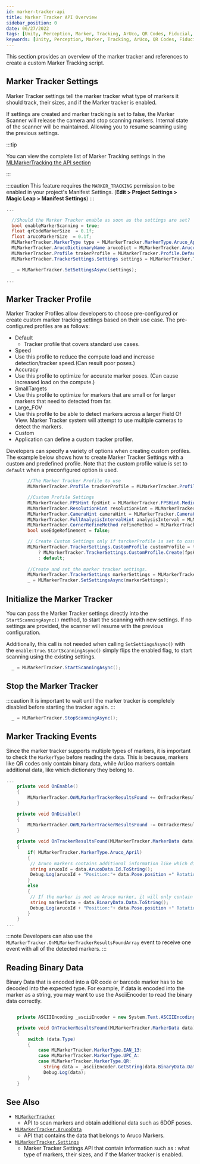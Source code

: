 ```yaml
---
id: marker-tracker-api
title: Marker Tracker API Overview
sidebar_position: 0
date: 06/27/2022
tags: [Unity, Perception, Marker, Tracking, ArUco, QR Codes, Fiducial, API]
keywords: [Unity, Perception, Marker, Tracking, ArUco, QR Codes, Fiducial, API]
---
```


This section provides an overview of the marker tracker and references to create a custom Marker Tracking script.

## Marker Tracker Settings

Marker Tracker settings tell the marker tracker what type of markers it should track, their sizes, and if the Marker tracker is enabled.

If settings are created and marker tracking is set to false, the Marker Scanner will release the camera and stop scanning markers. Internal state of the scanner will be maintained. Allowing you to resume scanning using the previous settings.

:::tip

You can view the complete list of Marker Tracking settings in the [MLMarkerTracking the API section](/versioned_docs/version-14-Jun-2023/unity-api/api/UnityEngine.XR.MagicLeap/MLMarkerTracker/UnityEngine.XR.MagicLeap.MLMarkerTracker.Settings.md)

:::

:::caution
This feature requires the `MARKER_TRACKING` permission to be enabled in your project's Manifest Settings. (**Edit > Project Settings > Magic Leap > Manifest Settings**)
:::

```csharp
...

  //Should the Marker Tracker enable as soon as the settings are set?
  bool enableMarkerScanning = true;
  float qrCodeMarkerSize  = 0.1f;
  float arucoMarkerSize  = 0.1f;
  MLMarkerTracker.MarkerType type = MLMarkerTracker.MarkerType.Aruco_April;
  MLMarkerTracker.ArucoDictionaryName arucoDict = MLMarkerTracker.ArucoDictionaryName.DICT_5X5_100;
  MLMarkerTracker.Profile trakerProfile = MLMarkerTracker.Profile.Default;
  MLMarkerTracker.TrackerSettings.Settings settings = MLMarkerTracker.TrackerSettings.Create(enableMarkerScanning, type, qrCodeMarkerSize, arucoDict, trakerProfile, default);

  _ = MLMarkerTracker.SetSettingsAsync(settings);

...
```

## Marker Tracker Profile

Marker Tracker Profiles allow developers to choose pre-configured or create custom marker tracking settings based on their use case. The pre-configured profiles are as follows:

- Default
  -  Tracker profile that covers standard use cases.
-  Speed
  -  Use this profile to reduce the compute load and increase detection/tracker speed.(Can result poor poses.)
-  Accuracy
  -  Use this profile to optimize for accurate marker poses. (Can cause increased load on the compute.)
-  SmallTargets
  -  Use this profile to optimize for markers that are small or for larger markers that need to detected from far.
-  Large_FOV
  -  Use this profile to be able to detect markers across a larger Field Of View. Marker Tracker system will attempt to use multiple cameras to detect the markers.
-  Custom
  -   Application can define a custom tracker profiler.


Developers can specify a variety of options when creating custom profiles. The example below shows how to create Marker Tracker Settings with a custom and predefined profile. Note that the custom profile value is set to `default` when a preconfigured option is used.

```csharp
        //The Marker Tracker Profile to use
        MLMarkerTracker.Profile trackerProfile = MLMarkerTracker.Profile.Custom;

        //Custom Profile Settings
        MLMarkerTracker.FPSHint fpsHint = MLMarkerTracker.FPSHint.Medium;
        MLMarkerTracker.ResolutionHint resolutionHint = MLMarkerTracker.ResolutionHint.Medium;
        MLMarkerTracker.CameraHint cameraHint = MLMarkerTracker.CameraHint.World;
        MLMarkerTracker.FullAnalysisIntervalHint analysisInterval = MLMarkerTracker.FullAnalysisIntervalHint.Medium;
        MLMarkerTracker.CornerRefineMethod refineMethod = MLMarkerTracker.CornerRefineMethod.None;
        bool useEdgeRefinement = false;

        // Create Custom Settings only if tarckerProfile is set to custom, otherwise, use default.
        MLMarkerTracker.TrackerSettings.CustomProfile customProfile = trackerProfile == MLMarkerTracker.Profile.Custom 
            ? MLMarkerTracker.TrackerSettings.CustomProfile.Create(fpsHint, resolutionHint, cameraHint, analysisInterval, refineMethod, useEdgeRefinement) 
            : default;
        
        //Create and set the marker tracker settings.
        MLMarkerTracker.TrackerSettings markerSettings = MLMarkerTracker.TrackerSettings.Create(EnableMarkerScanning, MarkerTypes, QRCodeSize, ArucoDicitonary, ArucoMarkerSize, trackerProfile, customProfile);
        _ = MLMarkerTracker.SetSettingsAsync(markerSettings);
```

## Initialize the Marker Tracker

You can pass the Marker Tracker settings directly into the `StartScanningAsync()` method, to start the scanning with new settings. If no settings are provided, the scanner will resume with the previous configuration.

Additionally, this call is not needed when calling `SetSettingsAsync()` with the `enable:true`. `StartScanningAsync()` simply flips the enabled flag, to start scanning using the existing settings.

```csharp
  _ = MLMarkerTracker.StartScanningAsync();
```

## Stop the Marker Tracker

:::caution
It is important to wait until the marker tracker is completely disabled before starting the tracker again.
:::

```csharp
  _ = MLMarkerTracker.StopScanningAsync();
```

## Marker Tracking Events

Since the marker tracker supports multiple types of markers, it is important to check the `MarkerType` before reading the data. This is because, markers like QR codes only contain binary data, while ArUco markers contain additional data, like which dictionary they belong to.

```csharp
...
    private void OnEnable()
    {
        MLMarkerTracker.OnMLMarkerTrackerResultsFound += OnTrackerResultsFound;
    }

    private void OnDisable()
    {
        MLMarkerTracker.OnMLMarkerTrackerResultsFound -= OnTrackerResultsFound;
    }

    private void OnTrackerResultsFound(MLMarkerTracker.MarkerData data)
    {
        if( MLMarkerTracker.MarkerType.Aruco_April)
        {
         // Aruco markers contains additional information like which dictionary they belong to.
         string arucoId = data.ArucoData.Id.ToString();
         Debug.Log(arucoId + "Position:"+ data.Pose.position +" Rotation:"+data.Pose.rotation);
        }
        else
        {
         // If the marker is not an Aruco marker, it will only contain binary data.
         string markerData = data.BinaryData.Data.ToString();
         Debug.Log(arucoId + "Position:"+ data.Pose.position +" Rotation:"+data.Pose.rotation);
        }
    }
...
```

:::note
Developers can also use the `MLMarkerTracker.OnMLMarkerTrackerResultsFoundArray` event to receive one event with all of the detected markers.
:::

## Reading Binary Data

Binary Data that is encoded into a QR code or barcode marker has to be decoded into the expected type. For example, if data is encoded into the marker as a string, you may want to use the AsciiEncoder to read the binary data correctly.

```csharp

    private ASCIIEncoding _asciiEncoder = new System.Text.ASCIIEncoding();

    private void OnTrackerResultsFound(MLMarkerTracker.MarkerData data)
    {
        switch (data.Type)
        {
            case MLMarkerTracker.MarkerType.EAN_13:
            case MLMarkerTracker.MarkerType.UPC_A:
            case MLMarkerTracker.MarkerType.QR:
              string data = _asciiEncoder.GetString(data.BinaryData.Data, 0, data.BinaryData.Data.Length);
              Debug.Log(data);
        }
    }
```

## See Also

- [`MLMarkerTracker`](/versioned_docs/version-14-Jun-2023/unity-api/api/UnityEngine.XR.MagicLeap/MLMarkerTracker/UnityEngine.XR.MagicLeap.MLMarkerTracker.md)
  - API to scan markers and obtain additional data such as 6DOF poses.
- [`MLMarkerTracker.ArucoData`](/versioned_docs/version-14-Jun-2023/unity-api/api/UnityEngine.XR.MagicLeap/MLMarkerTracker/UnityEngine.XR.MagicLeap.MLMarkerTracker.ArucoData.md)
  - API that contains the data that belongs to Aruco Markers.
- [`MLMarkerTracker.Settings`](/versioned_docs/version-14-Jun-2023/unity-api/api/UnityEngine.XR.MagicLeap/MLMarkerTracker/UnityEngine.XR.MagicLeap.MLMarkerTracker.Settings.md)
  - Marker Tracker Settings API that contain information such as : what type of markers, their sizes, and if the Marker tracker is enabled.

